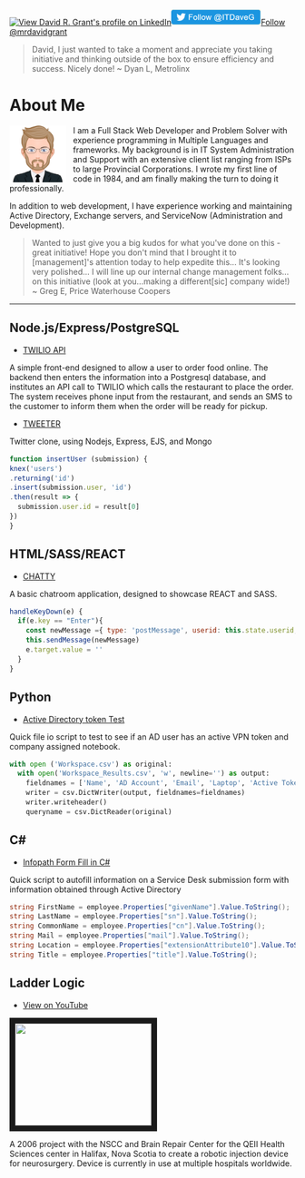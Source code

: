 <div width="100%" style="margin: 0 auto"><a class="linkedin-button" href="https://ca.linkedin.com/in/mrdavidgrant" target="blank"><img width="30%" height="28px" alt="View David R. Grant's profile on LinkedIn" src="https://static.licdn.com/scds/common/u/img/webpromo/btn_viewmy_160x25.png" border="0" height="28px"></a><a href="https://twitter.com/ITDaveG" target="blank"><img height="28px" src="images/twitterFollow.png" border="0"></a><a class="github-button" aria-label="Follow @mrdavidgrant on GitHub" href="https://github.com/mrdavidgrant" data-size="large" width="30%">Follow @mrdavidgrant</a></div>

> David, I just wanted to take a moment and appreciate you taking initiative and thinking outside of the box to ensure efficiency and success. Nicely done!
~ Dyan L, Metrolinx

# About Me

<img src="./images/myAvatar.svg" width="100px" height="100px" style="float: left; margin-right: 12px">

I am a Full Stack Web Developer and Problem Solver with experience programming in Multiple Languages and frameworks.  My background is in IT System Administration and Support with an extensive client list ranging from ISPs to large Provincial Corporations.  I wrote my first line of code in 1984, and am finally making the turn to doing it professionally. 

In addition to web development, I have experience working and maintaining Active Directory, Exchange servers, and ServiceNow (Administration and Development).


> Wanted to just give you a big kudos for what you've done on this - great initiative! Hope you don't mind that I brought it to [management]'s attention today to help expedite this... It's looking very polished... I will line up our internal change management folks... on this initiative (look at you...making a different[sic] company wide!)
~ Greg E, Price Waterhouse Coopers

***************

## Node.js/Express/PostgreSQL
- <a href="https://mrdavidgrant.github.io/the-eating-place">TWILIO API</a> 

A simple front-end designed to allow a user to order food online.  The backend then enters the information into a Postgresql database, and institutes an API call to TWILIO which calls the restaurant to place the order. The system receives phone input from the restaurant, and sends an SMS to the customer to inform them when the order will be ready for pickup.

- <a href="https://mrdavidgrant.github.io/tweeter/">TWEETER</a>

Twitter clone, using Nodejs, Express, EJS, and Mongo

```javascript
function insertUser (submission) {
knex('users')
.returning('id')
.insert(submission.user, 'id')
.then(result => {
  submission.user.id = result[0]
})
}
```

## HTML/SASS/REACT
- <a href='https://mrdavidgrant.github.io/chatty/'>CHATTY</a>

A basic chatroom application, designed to showcase REACT and SASS.

```javascript
handleKeyDown(e) {
  if(e.key == "Enter"){
    const newMessage ={ type: 'postMessage', userid: this.state.userid, username: this.state.currentUser.name, content: e.target.value}
    this.sendMessage(newMessage)
    e.target.value = ''
  }
}
```

## Python
- <a href="https://mrdavidgrant.github.io/workspace_token_test/">Active Directory token Test</a>

Quick file io script to test to see if an AD user has an active VPN token and company assigned notebook.

```python
with open ('Workspace.csv') as original:
  with open('Workspace_Results.csv', 'w', newline='') as output:
    fieldnames = ['Name', 'AD Account', 'Email', 'Laptop', 'Active Token', 'WebEx']
    writer = csv.DictWriter(output, fieldnames=fieldnames)
    writer.writeheader()
    queryname = csv.DictReader(original)
```
## C#
- <a href="https://mrdavidgrant.github.io/infopath_forms/">Infopath Form Fill in C#</a>

Quick script to autofill information on a Service Desk submission form with information obtained through Active Directory

```c#
string FirstName = employee.Properties["givenName"].Value.ToString();
string LastName = employee.Properties["sn"].Value.ToString();
string CommonName = employee.Properties["cn"].Value.ToString();
string Mail = employee.Properties["mail"].Value.ToString();
string Location = employee.Properties["extensionAttribute10"].Value.ToString();
string Title = employee.Properties["title"].Value.ToString();
```

## Ladder Logic
- <a href="https://www.youtube.com/watch?v=bZGecEJN5HI">View on YouTube</a>
<div width="100%" margin="0 auto">
<a href="https://www.youtube.com/watch?feature-player_embedded&v=bZGecEJN5HI" target="_blank"><img src="https://img.youtube.com/vi/bZGecEJN5HI/3.jpg" width="240px" height="180px" border="10" style="margin: 0 auto" /></a></div>

A 2006 project with the NSCC and Brain Repair Center for the QEII Health Sciences center in Halifax, Nova Scotia to create a robotic injection device for neurosurgery.  Device is currently in use at multiple hospitals worldwide.

<!-- Place this tag in your head or just before your close body tag. -->
<script async defer src="https://buttons.github.io/buttons.js"></script>
